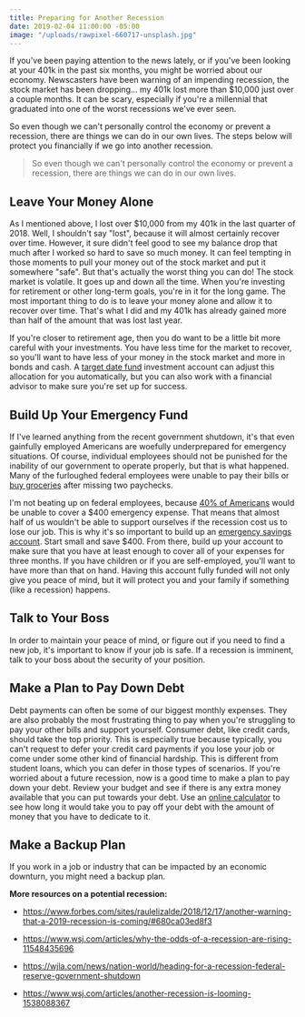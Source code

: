 ```yaml
---
title: Preparing for Another Recession
date: 2019-02-04 11:00:00 -05:00
image: "/uploads/rawpixel-660717-unsplash.jpg"
---
```


If you've been paying attention to the news lately, or if you've been looking at your 401k in the past six months, you might be worried about our economy. Newscasters have been warning of an impending recession, the stock market has been dropping... my 401k lost more than $10,000 just over a couple months. It can be scary, especially if you're a millennial that graduated into one of the worst recessions we've ever seen.

So even though we can't personally control the economy or prevent a recession, there are things we can do in our own lives. The steps below will protect you financially if we go into another recession. 

> So even though we can't personally control the economy or prevent a recession, there are things we can do in our own lives.

## Leave Your Money Alone

As I mentioned above, I lost over $10,000 from my 401k in the last quarter of 2018. Well, I shouldn't say "lost", because it will almost certainly recover over time. However, it sure didn't feel good to see my balance drop that much after I worked so hard to save so much money. It can feel tempting in those moments to pull your money out of the stock market and put it somewhere "safe". But that's actually the worst thing you can do! The stock market is volatile. It goes up and down all the time. When you're investing for retirement or other long-term goals, you're in it for the long game. The most important thing to do is to leave your money alone and allow it to recover over time. That's what I did and my 401k has already gained more than half of the amount that was lost last year.

If you're closer to retirement age, then you do want to be a little bit more careful with your investments. You have less time for the market to recover, so you'll want to have less of your money in the stock market and more in bonds and cash. A [target date fund](https://www.thebalance.com/what-is-a-target-date-fund-and-how-do-you-use-it-2388511) investment account can adjust this allocation for you automatically, but you can also work with a financial advisor to make sure you're set up for success. 

## Build Up Your Emergency Fund

If I've learned anything from the recent government shutdown, it's that even gainfully employed Americans are woefully underprepared for emergency situations. Of course, individual employees should not be punished for the inability of our government to operate properly, but that is what happened. Many of the furloughed federal employees were unable to pay their bills or [buy groceries](https://www.thrillist.com/news/nation/government-shutdown-free-food-deals-furloughed-workers#) after missing two paychecks.

I'm not beating up on federal employees, because [40% of Americans](https://money.cnn.com/2018/05/22/pf/emergency-expenses-household-finances/index.html) would be unable to cover a $400 emergency expense. That means that almost half of us wouldn't be able to support ourselves if the recession cost us to lose our job. This is why it's so important to build up an [emergency savings account](https://www.maggiegermano.com/blog/you-need-an-emergency-fund). Start small and save $400. From there, build up your account to make sure that you have at least enough to cover all of your expenses for three months. If you have children or if you are self-employed, you'll want to have more than that on hand. Having this account fully funded will not only give you peace of mind, but it will protect you and your family if something (like a recession) happens. 

## Talk to Your Boss

In order to maintain your peace of mind, or figure out if you need to find a new job, it's important to know if your job is safe. If a recession is imminent, talk to your boss about the security of your position.

## Make a Plan to Pay Down Debt

Debt payments can often be some of our biggest monthly expenses. They are also probably the most frustrating thing to pay when you're struggling to pay your other bills and support yourself. Consumer debt, like credit cards, should take the top priority. This is especially true because typically, you can't request to defer your credit card payments if you lose your job or come under some other kind of financial hardship. This is different from student loans, which you can defer in those types of scenarios. If you're worried about a future recession, now is a good time to make a plan to pay down your debt. Review your budget and see if there is any extra money available that you can put towards your debt. Use an [online calculator](https://www.creditkarma.com/calculators/debtrepayment) to see how long it would take you to pay off your debt with the amount of money that you have to dedicate to it.

## Make a Backup Plan

If you work in a job or industry that can be impacted by an economic downturn, you might need a backup plan. 

**More resources on a potential recession:**

* https://www.forbes.com/sites/raulelizalde/2018/12/17/another-warning-that-a-2019-recession-is-coming/#680ca03ed8f3

* https://www.wsj.com/articles/why-the-odds-of-a-recession-are-rising-11548435696

* https://wjla.com/news/nation-world/heading-for-a-recession-federal-reserve-government-shutdown

* https://www.wsj.com/articles/another-recession-is-looming-1538088367